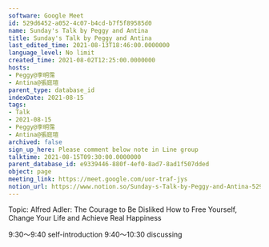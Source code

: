 ```yaml
---
software: Google Meet
id: 529d6452-a052-4c07-b4cd-b7f5f89585d0
name: Sunday's Talk by Peggy and Antina
title: Sunday's Talk by Peggy and Antina
last_edited_time: 2021-08-13T18:46:00.0000000
language_level: No limit
created_time: 2021-08-02T12:25:00.0000000
hosts:
- Peggy@李明霈
- Antina@張庭瑄
parent_type: database_id
indexDate: 2021-08-15
tags:
- Talk
- 2021-08-15
- Peggy@李明霈
- Antina@張庭瑄
archived: false
sign_up_here: Please comment below note in Line group
talktime: 2021-08-15T09:30:00.0000000
parent_database_id: e9339446-880f-4ef0-8ad7-8ad1f507dded
object: page
meeting_link: https://meet.google.com/uor-traf-jys
notion_url: https://www.notion.so/Sunday-s-Talk-by-Peggy-and-Antina-529d6452a0524c07b4cdb7f5f89585d0
---
```


Topic: Alfred Adler: The Courage to Be Disliked
How to Free Yourself, Change Your Life and Achieve Real Happiness

9:30～9:40 self-introduction
9:40～10:30 discussing


